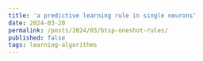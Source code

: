 ```yaml
---
title: 'a predictive learning rule in single neurons'
date: 2024-03-20
permalink: /posts/2024/03/btsp-oneshot-rules/
published: false
tags: learning-algorithms
---
```


